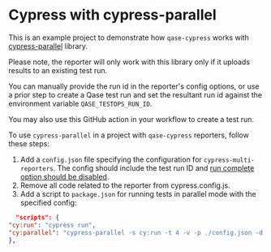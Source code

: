 # Cypress with cypress-parallel

This is an example project to demonstrate how `qase-cypress` works with [cypress-parallel](https://www.npmjs.com/package/cypress-parallel) library.

Please note, the reporter will only work with this library only if it uploads results to an existing test run. 

You can manually provide the run id in the reporter's config options, or use a prior step to create a Qase test run and set the resultant run id against the environment variable `QASE_TESTOPS_RUN_ID`.

You may also use this GitHub action in your workflow to create a test run. 

To use `cypress-parallel` in a project with `qase-cypress` reporters, follow these steps:

1. Add a `config.json` file specifying the configuration for `cypress-multi-reporters`. The config should include the test run ID and [run complete option should be disabled](https://github.com/cskmnrpt/qase-cypress/blob/eed2b67077f37beda6577002f089d3cf8a747381/config.json#L14).
2. Remove all code related to the reporter from cypress.config.js.
3. Add a script to `package.json` for running tests in parallel mode with the specified config:

```json
  "scripts": {
"cy:run": "cypress run",
"cy:parallel": "cypress-parallel -s cy:run -t 4 -v -p ./config.json -d cypress/e2e"
},
```
